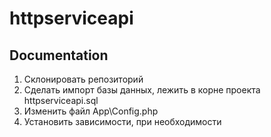 # httpserviceapi
## Documentation
1. Склонировать репозиторий<br>
2. Сделать импорт базы данных, лежить в корне проекта httpserviceapi.sql
3. Изменить файл App\Config.php
4. Установить зависимости, при необходимости